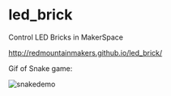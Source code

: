 led_brick
=========

Control LED Bricks in MakerSpace

http://redmountainmakers.github.io/led_brick/

Gif of Snake game:

![snakedemo](https://cloud.githubusercontent.com/assets/13653153/9103375/499e32a0-3bc3-11e5-9c74-1bf6604ef0d4.gif)
